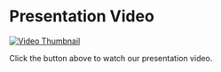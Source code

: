 # Presentation Video

[![Video Thumbnail](https://img.shields.io/badge/Watch%20Video-Play%20▶-red)](https://drive.google.com/file/d/1fnvzhFPfVaZRT-hd6OPdbRqHlSyNeGKI/view?usp=sharing)

Click the button above to watch our presentation video.
